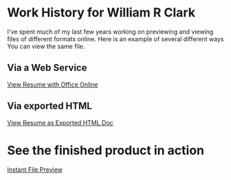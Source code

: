 # Work History for William R Clark

I've spent much of my last few years working on previewing and viewing files of different formats online.  Here is an example of several different ways You can view the same file.

## Via a Web Service
[View Resume with Office Online](https://view.officeapps.live.com/op/view.aspx?src=https%3A%2F%2Fgithub.com%2FWilliamRClark%2Fworkhistory%2Fblob%2Fmaster%2FResume2016.docx%3Fraw%3Dtrue)

## Via exported HTML
[View Resume as Exported HTML Doc](http://htmlpreview.github.io/?https://raw.githubusercontent.com/WilliamRClark/workhistory/master/Resume2016.htm)

# See the finished product in action
[Instant File Preview](http://htmlpreview.github.io/?https://raw.githubusercontent.com/WilliamRClark/workhistory/master/InstantPreview.html)
